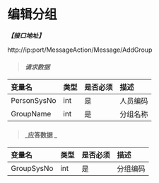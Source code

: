# 编辑分组 

_**【接口地址】**_

http://ip:port/MessageAction/Message/AddGroup

> #### _请求数据_

| 变量名 | 类型 | 是否必须 | 描述 |
| :--- | :--- | :--- | :--- |
| PersonSysNo | int | 是 | 人员编码 |
| GroupName | int | 是 | 分组名称 |

> #### _应答数据 _ 

| 变量名 | 类型 | 是否必须 | 描述 |
| :--- | :--- | :--- | :--- |
| GroupSysNo | int | 是 | 分组编码 |



